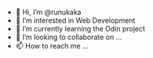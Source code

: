 - 👋 Hi, I’m @runukaka
- 👀 I’m interested in Web Development
- 🌱 I’m currently learning the Odin project
- 💞️ I’m looking to collaborate on ...
- 📫 How to reach me ...

<!---
runukaka/runukaka is a ✨ special ✨ repository because its `README.md` (this file) appears on your GitHub profile.
You can click the Preview link to take a look at your changes.
--->
